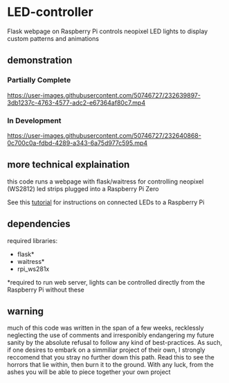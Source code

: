 # LED-controller
Flask webpage on Raspberry Pi controls neopixel LED lights to display custom patterns and animations

## demonstration

### Partially Complete

https://user-images.githubusercontent.com/50746727/232639897-3db1237c-4763-4577-adc2-e67364af80c7.mp4


### In Development



https://user-images.githubusercontent.com/50746727/232640868-0c700c0a-fdbd-4289-a343-6a75d977c595.mp4




## more technical explaination
this code runs a webpage with flask/waitress for controlling neopixel (WS2812) led strips plugged into a Raspberry Pi Zero

See this [tutorial](https://dordnung.de/raspberrypi-ledstrip/ws2812) for instructions on connected LEDs to a Raspberry Pi

## dependencies
required libraries:
 - flask*
 - waitress*
 - rpi_ws281x
 
 *required to run web server, lights can be controlled directly from the Raspberry Pi without these

## warning
much of this code was written in the span of a few weeks, recklessly neglecting the use of comments and irresponibly endangering my future sanity by the absolute refusal to follow any kind of best-practices. As such, if one desires to embark on a simmiliar project of their own, I strongly reccomend that you stray no further down this path. Read this to see the horrors that lie within, then burn it to the ground. With any luck, from the ashes you will be able to piece together your own project
